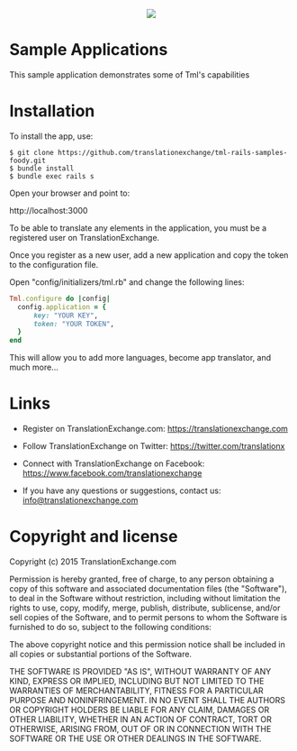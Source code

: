 <p align="center">
  <img src="https://avatars0.githubusercontent.com/u/1316274?v=3&s=200">
</p>

Sample Applications
==================

This sample application demonstrates some of Tml's capabilities


Installation
==================

To install the app, use:

```ssh
$ git clone https://github.com/translationexchange/tml-rails-samples-foody.git
$ bundle install
$ bundle exec rails s
```

Open your browser and point to:

http://localhost:3000


To be able to translate any elements in the application, you must be a registered user on TranslationExchange.

Once you register as a new user, add a new application and copy the token to the configuration file.

Open "config/initializers/tml.rb" and change the following lines:

```ruby
Tml.configure do |config|
  config.application = {
      key: "YOUR KEY",
      token: "YOUR TOKEN",
  }
end
```

This will allow you to add more languages, become app translator, and much more...


Links
==================

* Register on TranslationExchange.com: https://translationexchange.com

* Follow TranslationExchange on Twitter: https://twitter.com/translationx

* Connect with TranslationExchange on Facebook: https://www.facebook.com/translationexchange

* If you have any questions or suggestions, contact us: info@translationexchange.com


Copyright and license
==================

Copyright (c) 2015 TranslationExchange.com

Permission is hereby granted, free of charge, to any person obtaining
a copy of this software and associated documentation files (the
"Software"), to deal in the Software without restriction, including
without limitation the rights to use, copy, modify, merge, publish,
distribute, sublicense, and/or sell copies of the Software, and to
permit persons to whom the Software is furnished to do so, subject to
the following conditions:

The above copyright notice and this permission notice shall be
included in all copies or substantial portions of the Software.

THE SOFTWARE IS PROVIDED "AS IS", WITHOUT WARRANTY OF ANY KIND,
EXPRESS OR IMPLIED, INCLUDING BUT NOT LIMITED TO THE WARRANTIES OF
MERCHANTABILITY, FITNESS FOR A PARTICULAR PURPOSE AND
NONINFRINGEMENT. IN NO EVENT SHALL THE AUTHORS OR COPYRIGHT HOLDERS BE
LIABLE FOR ANY CLAIM, DAMAGES OR OTHER LIABILITY, WHETHER IN AN ACTION
OF CONTRACT, TORT OR OTHERWISE, ARISING FROM, OUT OF OR IN CONNECTION
WITH THE SOFTWARE OR THE USE OR OTHER DEALINGS IN THE SOFTWARE.